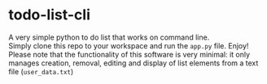 # todo-list-cli
A very simple python to do list that works on command line. <br>
Simply clone this repo to your workspace and run the `app.py` file. Enjoy! <br>
Please note that the functionality of this software is very minimal: it only manages creation, removal, editing and display of list elements from a text file (`user_data.txt`)
